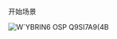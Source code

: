   开始场景
  
                            
![W`YBRIN6 OSP Q9SI7A9(4B](https://github.com/user-attachments/assets/9db07b61-f63b-49c3-9ac8-c513f3e74c95)

